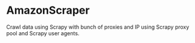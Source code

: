 # AmazonScraper
Crawl data using Scrapy with bunch of proxies and IP using Scrapy proxy pool and Scrapy user agents.
